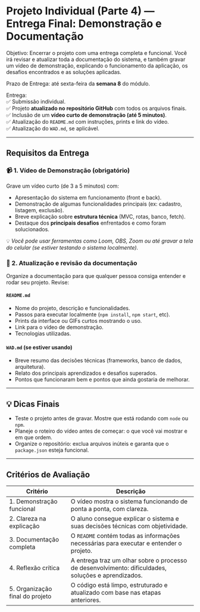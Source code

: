 # Projeto Individual (Parte 4) — Entrega Final: Demonstração e Documentação
Objetivo: Encerrar o projeto com uma entrega completa e funcional. Você irá revisar e atualizar toda a documentação do sistema, e também gravar um vídeo de demonstração, explicando o funcionamento da aplicação, os desafios encontrados e as soluções aplicadas.

Prazo de Entrega: até sexta-feira da **semana 8** do módulo.

Entrega:  
✅ Submissão individual.  
✅ Projeto **atualizado no repositório GitHub** com todos os arquivos finais.  
✅ Inclusão de um **vídeo curto de demonstração (até 5 minutos)**.  
✅ Atualização do `README.md` com instruções, prints e link do vídeo.  
✅ Atualização do `WAD.md`, se aplicável.

---

## Requisitos da Entrega

### 📹 1. Vídeo de Demonstração (obrigatório)

Grave um vídeo curto (de 3 a 5 minutos) com:

- Apresentação do sistema em funcionamento (front e back).
- Demonstração de algumas funcionalidades principais (ex: cadastro, listagem, exclusão).
- Breve explicação sobre **estrutura técnica** (MVC, rotas, banco, fetch).
- Destaque dos **principais desafios** enfrentados e como foram solucionados.

💡 *Você pode usar ferramentas como Loom, OBS, Zoom ou até gravar a tela do celular (se estiver testando o sistema localmente).*

### 📝 2. Atualização e revisão da documentação

Organize a documentação para que qualquer pessoa consiga entender e rodar seu projeto. Revise:

#### `README.md`

- Nome do projeto, descrição e funcionalidades.
- Passos para executar localmente (`npm install`, `npm start`, etc).
- Prints da interface ou GIFs curtos mostrando o uso.
- Link para o vídeo de demonstração.
- Tecnologias utilizadas.

#### `WAD.md` (se estiver usando)

- Breve resumo das decisões técnicas (frameworks, banco de dados, arquitetura).
- Relato dos principais aprendizados e desafios superados.
- Pontos que funcionaram bem e pontos que ainda gostaria de melhorar.

---


## 💡 Dicas Finais

- Teste o projeto antes de gravar. Mostre que está rodando com `node` ou `npm`.
- Planeje o roteiro do vídeo antes de começar: o que você vai mostrar e em que ordem.
- Organize o repositório: exclua arquivos inúteis e garanta que o `package.json` esteja funcional.

----
## Critérios de Avaliação

| Critério                      | Descrição                                                                 |
|------------------------------|---------------------------------------------------------------------------|
| 1. Demonstração funcional     | O vídeo mostra o sistema funcionando de ponta a ponta, com clareza.       |
| 2. Clareza na explicação      | O aluno consegue explicar o sistema e suas decisões técnicas com objetividade. |
| 3. Documentação completa      | O `README` contém todas as informações necessárias para executar e entender o projeto. |
| 4. Reflexão crítica           | A entrega traz um olhar sobre o processo de desenvolvimento: dificuldades, soluções e aprendizados. |
| 5. Organização final do projeto | O código está limpo, estruturado e atualizado com base nas etapas anteriores. |
